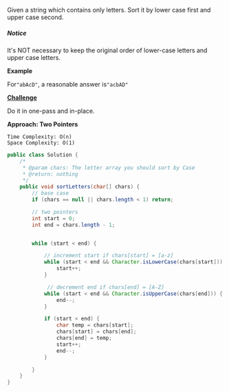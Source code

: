 Given a string which contains only letters. Sort it by lower case first and upper case second.

##### Notice

It's  NOT necessary to keep the original order of lower-case letters and upper case letters.

**Example**

For`"abAcD"`, a reasonable answer is`"acbAD"`

[**Challenge**](http://www.lintcode.com/en/problem/sort-letters-by-case/#challenge)

Do it in one-pass and in-place.

**Approach: Two Pointers**

```
Time Complexity: O(n)
Space Complexity: O(1)
```

```java
public class Solution {
    /*
     * @param chars: The letter array you should sort by Case
     * @return: nothing
     */
    public void sortLetters(char[] chars) {
        // base case
        if (chars == null || chars.length < 1) return;

        // two pointers
        int start = 0;
        int end = chars.length - 1;


        while (start < end) {

            // increment start if chars[start] = [a-z]
            while (start < end && Character.isLowerCase(chars[start])) {
                start++;
            }

             // decrement end if chars[end] = [A-Z]
            while (start < end && Character.isUpperCase(chars[end])) {
                end--;
            }

            if (start < end) {
                char temp = chars[start];
                chars[start] = chars[end];
                chars[end] = temp;
                start++;
                end--;
            }

        }
    }
}
```



